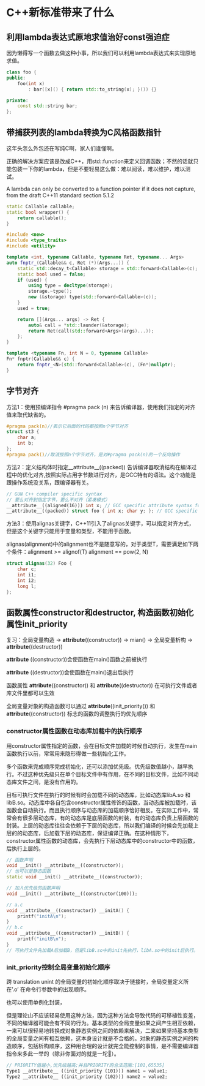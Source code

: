# C++新标准带来了什么

## 利用lambda表达式原地求值治好const强迫症

因为懒得写一个函数去做这种小事，所以我们可以利用lambda表达式来实现原地求值。

```cpp
class foo {
public:
    foo(int x)
        : bar([x]() { return std::to_string(x); }()) {}

private:
    const std::string bar;
};
```

## 带捕获列表的lambda转换为C风格函数指针

这年头怎么外包还在写纯C啊，家人们谁懂啊。

正确的解决方案应该是改成C++，用std::function来定义回调函数；不然的话就只能包装一下你的lambda，但是不要轻易这么做：难以阅读，难以维护，难以测试。

A lambda can only be converted to a function pointer if it does not capture, from the draft C++11 standard section 5.1.2

```cpp
static Callable callable;
static bool wrapper() {
    return callable();
}

#include <new>
#include <type_traits>
#include <utility>

template <int, typename Callable, typename Ret, typename... Args>
auto fnptr_(Callable&& c, Ret (*)(Args...)) {
    static std::decay_t<Callable> storage = std::forward<Callable>(c);
    static bool used = false;
    if (used) {
        using type = decltype(storage);
        storage.~type();
        new (&storage) type(std::forward<Callable>(c));
    }
    used = true;

    return [](Args... args) -> Ret {
        auto& call = *std::launder(&storage);
        return Ret(call(std::forward<Args>(args)...));
    };
}

template <typename Fn, int N = 0, typename Callable>
Fn* fnptr(Callable&& c) {
    return fnptr_<N>(std::forward<Callable>(c), (Fn*)nullptr);
}
```

## 字节对齐

方法1：使用预编译指令 #pragma pack (n) 来告诉编译器，使用我们指定的对齐值来取代缺省的。

```cpp
#pragma pack(n)//表示它后面的代码都按照n个字节对齐
struct st3 {
    char a;
    int b;
};
#pragma pack()//取消按照n个字节对齐，是对#pragma pack(n)的一个反向操作
```

方法2：定义结构体时指定__attribute__((packed)) 告诉编译器取消结构在编译过程中的优化对齐,按照实际占用字节数进行对齐，是GCC特有的语法。这个功能是跟操作系统没关系，跟编译器有关。

```cpp
// GUN C++ compiler specific syntax
// 要么对齐到指定字节，要么不对齐（紧凑模式）
__attribute__((aligned(16))) int x; // GCC specific attribute syntax for alignment of 16 bytes
__attribute__((packed)) struct foo { int x; char y; }; // GCC specific attribute syntax for packed structure layout (no padding)
```

方法3：使用alignas关键字，C++11引入了alignas关键字，可以指定对齐方式，但是这个关键字只能用于变量和类型，不能用于函数。

alignas(alignment)中的alignment也不是随意写的，对于类型T，需要满足如下两个条件：alignment >= alignof(T) alignment == pow(2, N)

```cpp
struct alignas(32) Foo { 
    char c;
    int i1; 
    int i2;
    long l;
};
```

## 函数属性constructor和destructor, 构造函数初始化属性init_priority

复习：全局变量构造 -> __attribute__((constructor)) -> mian() -> 全局变量析构 -> __attribute__((destructor))

__attribute__ ((constructor))会使函数在main()函数之前被执行

__attribute__ ((destructor))会使函数在main()退出后执行

函数属性 __attribute__((constructor)) 和 __attribute__((destructor)) 在可执行文件或者库文件里都可以生效

全局变量对象的构造函数可以通过 __attribute__((init_priority()) 和 __attribute__((constructor)) 标志的函数的调整执行的优先顺序

### constructor属性函数在动态库加载中的执行顺序

用constructor属性指定的函数，会在目标文件加载的时候自动执行，发生在main函数执行以前，常常用来隐形得做一些初始化工作。

多个函数来完成顺序完成初始化，还可以添加优先级。优先级数值越小，越早执行。不过这种优先级只在单个目标文件中有作用，在不同的目标文件，比如不同动态库文件之间，是没有作用的。

目标可执行文件在执行的时候有时会加载不同的动态库，比如动态库libA.so 和libB.so。动态库中各自包含constructor属性修饰的函数，当动态库被加载时，该函数会自动执行。而且执行顺序与动态库的加载顺序恰好相反。在实际工作中，常常会有很多层动态库，有的动态库是底层函数的封装，有的动态库负责上层函数的封装。上层的动态库往往会依赖于下层的动态库，所以我们编译的时候会先加载上层的的动态库，后加载下层的动态库，保证编译正确。在这种情形下，constructor属性函数的动态库，会先执行下层动态库中的constructor中的函数，后执行上层的。

```cpp
// 函数声明
void __init() __attribute__((constructor));
// 也可以是静态函数
static void __init() __attribute__((constructor));

// 加入优先级的函数声明
void __init() __attribute__((constructor(100)));

// a.c
void __attribute__((constructor)) __initA() {
    printf("initA\n");
}
// b.c
void __attribute__((constructor)) __initB() {
    printf("initB\n");
}
// 可执行文件先加载A后加载B，但是libB.so中的init先执行，libA.so中的init后执行。
```

### init_priority控制全局变量初始化顺序

跨 translation unint 的全局变量的初始化顺序取决于链接时，全局变量定义所在’.o’ 在命令行参数中的出现顺序。

也可以使用单例化封装，

但是理论山不应该轻易使用这种方法，因为这种方法会导致代码的可移植性变差，不同的编译器可能会有不同的行为。基本类型的全局变量如果之间产生相互依赖，一来可以很轻易地转换成对象静态实例之间的依赖来解决，二来如果坚持基本类型的全局变量之间有相互依赖，这本身设计就是不合格的。对象的静态实例之间的构造顺序，包括析构顺序，这种用合理的设计就完全能控制的事情，是不需要编译器指令来多此一举的（除非你面对的就是一坨💩）。

```cpp
// PRIORITY值越小,优先级越高;并且PRIORITY的合法范围:[101,65535]
Type1 __attribute__ ((init_priority (101))) name1 = value1;
Type2 __attribute__ ((init_priority (102))) name2 = value2;
```
